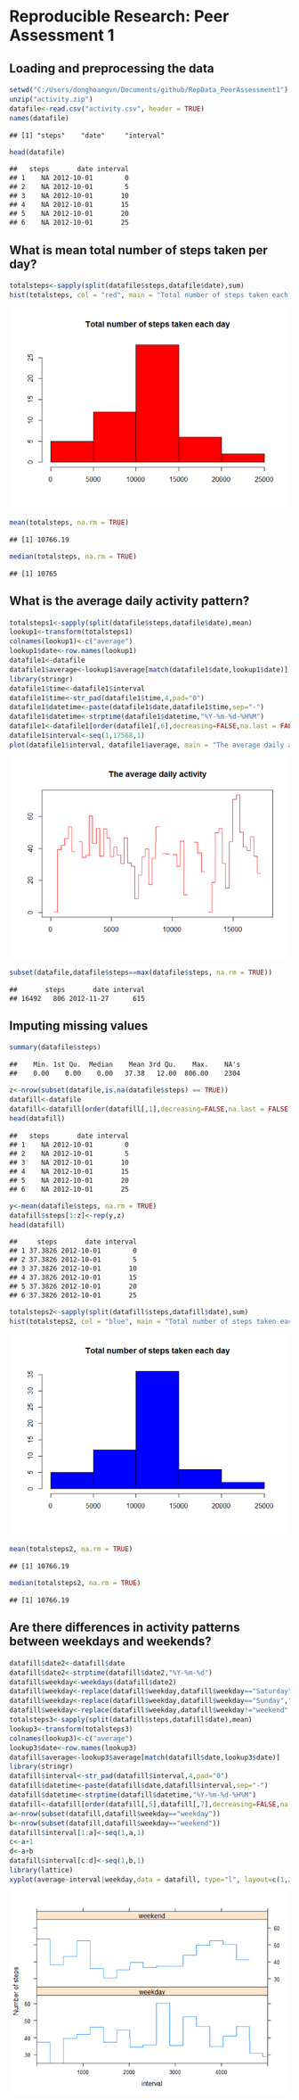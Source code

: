 # Reproducible Research: Peer Assessment 1


## Loading and preprocessing the data

```r
setwd("C:/Users/donghoangvn/Documents/github/RepData_PeerAssessment1")
unzip("activity.zip")
datafile<-read.csv("activity.csv", header = TRUE)
names(datafile)
```

```
## [1] "steps"    "date"     "interval"
```

```r
head(datafile)
```

```
##   steps       date interval
## 1    NA 2012-10-01        0
## 2    NA 2012-10-01        5
## 3    NA 2012-10-01       10
## 4    NA 2012-10-01       15
## 5    NA 2012-10-01       20
## 6    NA 2012-10-01       25
```



## What is mean total number of steps taken per day?

```r
totalsteps<-sapply(split(datafile$steps,datafile$date),sum)
hist(totalsteps, col = "red", main = "Total number of steps taken each day", xlab = "", ylab = "")
```

![](PA1_template_files/figure-html/unnamed-chunk-2-1.png) 

```r
mean(totalsteps, na.rm = TRUE)
```

```
## [1] 10766.19
```

```r
median(totalsteps, na.rm = TRUE)
```

```
## [1] 10765
```



## What is the average daily activity pattern?

```r
totalsteps1<-sapply(split(datafile$steps,datafile$date),mean)
lookup1<-transform(totalsteps1)
colnames(lookup1)<-c("average")
lookup1$date<-row.names(lookup1)
datafile1<-datafile
datafile1$average<-lookup1$average[match(datafile1$date,lookup1$date)]
library(stringr)
datafile1$time<-datafile1$interval
datafile1$time<-str_pad(datafile1$time,4,pad="0")
datafile1$datetime<-paste(datafile1$date,datafile1$time,sep="-")
datafile1$datetime<-strptime(datafile1$datetime,"%Y-%m-%d-%H%M")
datafile1<-datafile1[order(datafile1[,6],decreasing=FALSE,na.last = FALSE),]
datafile1$interval<-seq(1,17568,1)
plot(datafile1$interval, datafile1$average, main = "The average daily activity", type = "l", col = "red",xlab = "", ylab = "")
```

![](PA1_template_files/figure-html/unnamed-chunk-3-1.png) 

```r
subset(datafile,datafile$steps==max(datafile$steps, na.rm = TRUE))
```

```
##       steps       date interval
## 16492   806 2012-11-27      615
```



## Imputing missing values

```r
summary(datafile$steps)
```

```
##    Min. 1st Qu.  Median    Mean 3rd Qu.    Max.    NA's 
##    0.00    0.00    0.00   37.38   12.00  806.00    2304
```

```r
z<-nrow(subset(datafile,is.na(datafile$steps) == TRUE))
datafill<-datafile
datafill<-datafill[order(datafill[,1],decreasing=FALSE,na.last = FALSE),]
head(datafill)
```

```
##   steps       date interval
## 1    NA 2012-10-01        0
## 2    NA 2012-10-01        5
## 3    NA 2012-10-01       10
## 4    NA 2012-10-01       15
## 5    NA 2012-10-01       20
## 6    NA 2012-10-01       25
```

```r
y<-mean(datafile$steps, na.rm = TRUE)
datafill$steps[1:z]<-rep(y,z)
head(datafill)
```

```
##     steps       date interval
## 1 37.3826 2012-10-01        0
## 2 37.3826 2012-10-01        5
## 3 37.3826 2012-10-01       10
## 4 37.3826 2012-10-01       15
## 5 37.3826 2012-10-01       20
## 6 37.3826 2012-10-01       25
```

```r
totalsteps2<-sapply(split(datafill$steps,datafill$date),sum)
hist(totalsteps2, col = "blue", main = "Total number of steps taken each day", xlab = "", ylab = "")
```

![](PA1_template_files/figure-html/unnamed-chunk-4-1.png) 

```r
mean(totalsteps2, na.rm = TRUE)
```

```
## [1] 10766.19
```

```r
median(totalsteps2, na.rm = TRUE)
```

```
## [1] 10766.19
```



## Are there differences in activity patterns between weekdays and weekends?

```r
datafill$date2<-datafill$date
datafill$date2<-strptime(datafill$date2,"%Y-%m-%d")
datafill$weekday<-weekdays(datafill$date2)
datafill$weekday<-replace(datafill$weekday,datafill$weekday=="Saturday","weekend")
datafill$weekday<-replace(datafill$weekday,datafill$weekday=="Sunday","weekend")
datafill$weekday<-replace(datafill$weekday,datafill$weekday!="weekend","weekday")
totalsteps3<-sapply(split(datafill$steps,datafill$date),mean)
lookup3<-transform(totalsteps3)
colnames(lookup3)<-c("average")
lookup3$date<-row.names(lookup3)
datafill$average<-lookup3$average[match(datafill$date,lookup3$date)]
library(stringr)
datafill$interval<-str_pad(datafill$interval,4,pad="0")
datafill$datetime<-paste(datafill$date,datafill$interval,sep="-")
datafill$datetime<-strptime(datafill$datetime,"%Y-%m-%d-%H%M")
datafill<-datafill[order(datafill[,5],datafill[,7],decreasing=FALSE,na.last = FALSE),]
a<-nrow(subset(datafill,datafill$weekday=="weekday"))
b<-nrow(subset(datafill,datafill$weekday=="weekend"))
datafill$interval[1:a]<-seq(1,a,1)
c<-a+1
d<-a+b
datafill$interval[c:d]<-seq(1,b,1)
library(lattice)
xyplot(average~interval|weekday,data = datafill, type="l", layout=c(1,2), xlim=c(0,5000), ylim=c(25,65), xlab = "interval",ylab = "Number of steps")
```

![](PA1_template_files/figure-html/unnamed-chunk-5-1.png) 

